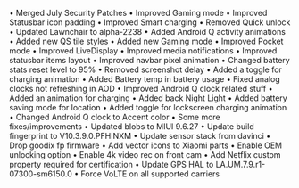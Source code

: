 • Merged July Security Patches
• Improved Gaming mode
• Improved Statusbar icon padding
• Improved Smart charging
• Removed Quick unlock
• Updated Lawnchair to alpha-2238
• Added Android Q activity animations
• Added new QS tile styles
• Added new Gaming mode
• Improved Pocket mode
• Improved LiveDisplay
• Improved media notifications
• Improved statusbar items layout
• Improved navbar pixel animation
• Changed battery stats reset level to 95%
• Removed screenshot delay
• Added a toggle for charging animation
• Added Battery temp in battery usage
• Fixed analog clocks not refreshing in AOD
• Improved Android Q clock related stuff
• Added an animation for charging
• Added back Night Light
• Added battery saving mode for location
• Added toggle for lockscreen charging animation
• Changed Android Q clock to Accent color
• Some more fixes/improvements
• Updated blobs to MIUI 9.6.27
• Update build fingerprint to V10.3.9.0.PFHINXM
• Update sensor stack from davinci
• Drop goodix fp firmware
• Add vector icons to Xiaomi parts
• Enable OEM unlocking option
• Enable 4k video rec on front cam
• Add Netflix custom property required for certification
• Update GPS HAL to LA.UM.7.9.r1-07300-sm6150.0
• Force VoLTE on all supported carriers
